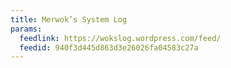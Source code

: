 ```yaml
---
title: Merwok’s System Log
params:
  feedlink: https://wokslog.wordpress.com/feed/
  feedid: 940f3d445d863d3e26026fa04583c27a
---
```

